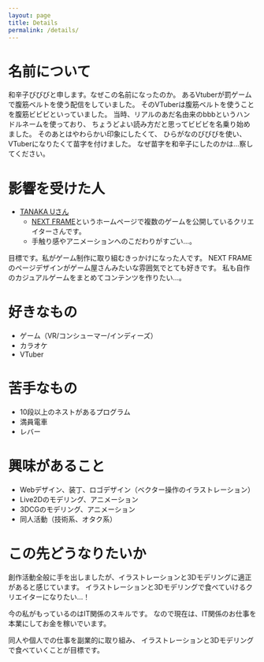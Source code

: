 ```yaml
---
layout: page
title: Details
permalink: /details/
---
```


# 名前について
和辛子びびびと申します。なぜこの名前になったのか。
あるVtuberが罰ゲームで腹筋ベルトを使う配信をしていました。
そのVTuberは腹筋ベルトを使うことを腹筋ビビビといっていました。
当時、リアルのあだ名由来のbbbというハンドルネームを使っており、
ちょうどよい読み方だと思ってビビビを名乗り始めました。
そのあとはやわらかい印象にしたくて、
ひらがなのびびびを使い、
VTuberになりたくて苗字を付けました。
なぜ苗字を和辛子にしたのかは…察してください。

# 影響を受けた人
- [TANAKA Uさん](https://twitter.com/TANAKA_U)
  - [NEXT FRAME](http://nextframe.jp/)というホームページで複数のゲームを公開しているクリエイターさんです。
  - 手触り感やアニメーションへのこだわりがすごい…。

目標です。私がゲーム制作に取り組むきっかけになった人です。
NEXT FRAMEのページデザインがゲーム屋さんみたいな雰囲気でとても好きです。
私も自作のカジュアルゲームをまとめてコンテンツを作りたい…。
  
# 好きなもの
- ゲーム（VR/コンシューマー/インディーズ）
- カラオケ
- VTuber

# 苦手なもの
- 10段以上のネストがあるプログラム
- 満員電車
- レバー

# 興味があること
- Webデザイン、装丁、ロゴデザイン（ベクター操作のイラストレーション）
- Live2Dのモデリング、アニメーション
- 3DCGのモデリング、アニメーション
- 同人活動（技術系、オタク系）

# この先どうなりたいか
創作活動全般に手を出しましたが、イラストレーションと3Dモデリングに適正があると感じています。
イラストレーションと3Dモデリングで食べていけるクリエイターになりたい…！

今の私がもっているのはIT関係のスキルです。
なので現在は、IT関係のお仕事を本業にしてお金を稼いでいます。

同人や個人での仕事を副業的に取り組み、
イラストレーションと3Dモデリングで食べていくことが目標です。